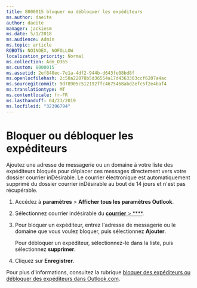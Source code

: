 ```yaml
---
title: 8000015 bloquer ou débloquer les expéditeurs
ms.author: daeite
author: daeite
manager: jackiesm
ms.date: 5/1/2018
ms.audience: Admin
ms.topic: article
ROBOTS: NOINDEX, NOFOLLOW
localization_priority: Normal
ms.collection: Adm_O365
ms.custom: 8000015
ms.assetid: 2ef840ec-7e1a-4df2-944b-d643fe08bd8f
ms.openlocfilehash: 2c58a22878b5d36554a17d4363303ccf6207a4ac
ms.sourcegitcommit: 9d78905c512192ffc4675468abd2efc5f2e4baf4
ms.translationtype: MT
ms.contentlocale: fr-FR
ms.lasthandoff: 04/23/2019
ms.locfileid: "32396794"
---
```

# <a name="block-or-unblock-senders"></a>Bloquer ou débloquer les expéditeurs

Ajoutez une adresse de messagerie ou un domaine à votre liste des expéditeurs bloqués pour déplacer ces messages directement vers votre dossier courrier inDésirable. Le courrier électronique est automatiquement supprimé du dossier courrier inDésirable au bout de 14 jours et n'est pas récupérable.
  
1. Accédez à **paramètres** \> **Afficher tous les paramètres Outlook**. 
    
2. Sélectionnez courrier indésirable du [ **courrier** \> ****](https://outlook.live.com/mail/options/mail/junkEmail). 
    
3. Pour bloquer un expéditeur, entrez l'adresse de messagerie ou le domaine que vous voulez bloquer, puis sélectionnez **Ajouter**. 
    
    Pour débloquer un expéditeur, sélectionnez-le dans la liste, puis sélectionnez **supprimer**.
    
4. Cliquez sur **Enregistrer**. 
    
Pour plus d'informations, consultez la rubrique [bloquer des expéditeurs ou débloquer des expéditeurs dans Outlook.com](https://go.microsoft.com/fwlink/p/?linkid=873133).
  

